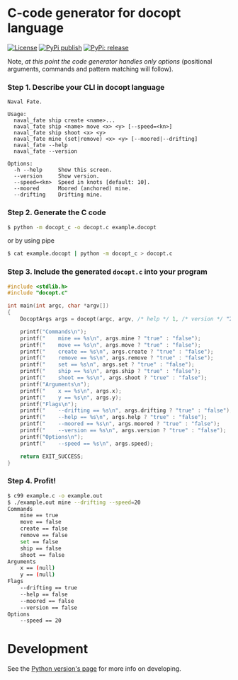 C-code generator for docopt language
====================================
[![License](https://img.shields.io/badge/license-MIT-blue.svg)](https://opensource.org/licenses/MIT)
[![PyPi publish](https://github.com/offscale/cdd-python/workflows/PyPi%20publish/badge.svg)](https://github.com/offscale/docopt.c/actions)
[![PyPi: release](https://img.shields.io/pypi/v/docopt_c.svg?maxAge=3600)](https://pypi.org/project/docopt_c)

Note, *at this point the code generator handles only options*
(positional arguments, commands and pattern matching will follow).

### Step 1. Describe your CLI in docopt language

```
Naval Fate.

Usage:
  naval_fate ship create <name>...
  naval_fate ship <name> move <x> <y> [--speed=<kn>]
  naval_fate ship shoot <x> <y>
  naval_fate mine (set|remove) <x> <y> [--moored|--drifting]
  naval_fate --help
  naval_fate --version

Options:
  -h --help     Show this screen.
  --version     Show version.
  --speed=<kn>  Speed in knots [default: 10].
  --moored      Moored (anchored) mine.
  --drifting    Drifting mine.
```

### Step 2. Generate the C code

```bash
$ python -m docopt_c -o docopt.c example.docopt
```

or by using pipe

```bash
$ cat example.docopt | python -m docopt_c > docopt.c
```

### Step 3. Include the generated `docopt.c` into your program

```c
#include <stdlib.h>
#include "docopt.c"

int main(int argc, char *argv[])
{
    DocoptArgs args = docopt(argc, argv, /* help */ 1, /* version */ "2.0rc2");

    printf("Commands\n");
    printf("    mine == %s\n", args.mine ? "true" : "false");
    printf("    move == %s\n", args.move ? "true" : "false");
    printf("    create == %s\n", args.create ? "true" : "false");
    printf("    remove == %s\n", args.remove ? "true" : "false");
    printf("    set == %s\n", args.set ? "true" : "false");
    printf("    ship == %s\n", args.ship ? "true" : "false");
    printf("    shoot == %s\n", args.shoot ? "true" : "false");
    printf("Arguments\n");
    printf("    x == %s\n", args.x);
    printf("    y == %s\n", args.y);
    printf("Flags\n");
    printf("    --drifting == %s\n", args.drifting ? "true" : "false");
    printf("    --help == %s\n", args.help ? "true" : "false");
    printf("    --moored == %s\n", args.moored ? "true" : "false");
    printf("    --version == %s\n", args.version ? "true" : "false");
    printf("Options\n");
    printf("    --speed == %s\n", args.speed);

    return EXIT_SUCCESS;
}
```

### Step 4. Profit!

```bash
$ c99 example.c -o example.out
$ ./example.out mine --drifting --speed=20
Commands
    mine == true
    move == false
    create == false
    remove == false
    set == false
    ship == false
    shoot == false
Arguments
    x == (null)
    y == (null)
Flags
    --drifting == true
    --help == false
    --moored == false
    --version == false
Options
    --speed == 20
```

Development
===========

See the [Python version's page](http://github.com/docopt/docopt) for more
info on developing.
